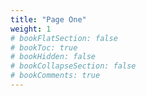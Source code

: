 ```yaml
---
title: "Page One"
weight: 1
# bookFlatSection: false
# bookToc: true
# bookHidden: false
# bookCollapseSection: false
# bookComments: true
---
```



